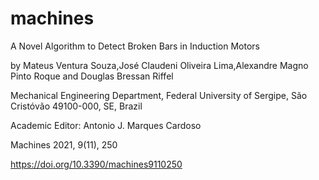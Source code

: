 # machines

A Novel Algorithm to Detect Broken Bars in Induction Motors

by Mateus Ventura Souza,José Claudeni Oliveira Lima,Alexandre Magno Pinto Roque and Douglas Bressan Riffel

Mechanical Engineering Department, Federal University of Sergipe, São Cristóvão 49100-000, SE, Brazil
 
Academic Editor: Antonio J. Marques Cardoso

Machines 2021, 9(11), 250 

https://doi.org/10.3390/machines9110250

